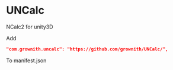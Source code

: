 # UNCalc

NCalc2 for unity3D

Add

```json
"com.grownith.uncalc": "https://github.com/grownith/UNCalc/",
```
To manifest.json

